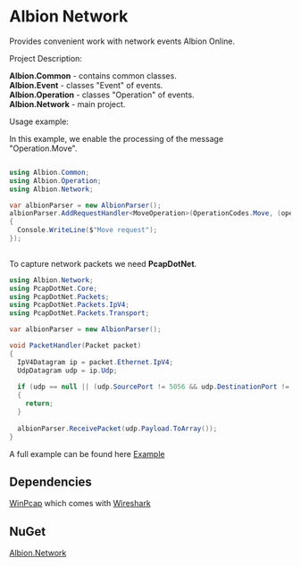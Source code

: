 # Albion Network

Provides convenient work with network events Albion Online.

Project Description:

**Albion.Common** - contains common classes.  
**Albion.Event** - classes "Event" of events.  
**Albion.Operation** - classes "Operation" of events.  
**Albion.Network** - main project.  

Usage example:

In this example, we enable the processing of the message "Operation.Move".
```c#

using Albion.Common;
using Albion.Operation;
using Albion.Network;

var albionParser = new AlbionParser();
albionParser.AddRequestHandler<MoveOperation>(OperationCodes.Move, (operation) =>
{
  Console.WriteLine($"Move request");
});
            
```

To capture network packets we need **PcapDotNet**.
```c#
using Albion.Network;
using PcapDotNet.Core;
using PcapDotNet.Packets;
using PcapDotNet.Packets.IpV4;
using PcapDotNet.Packets.Transport;

var albionParser = new AlbionParser();

void PacketHandler(Packet packet)
{
  IpV4Datagram ip = packet.Ethernet.IpV4;
  UdpDatagram udp = ip.Udp;
  
  if (udp == null || (udp.SourcePort != 5056 && udp.DestinationPort != 5056))
  {
    return;
  }
  
  albionParser.ReceivePacket(udp.Payload.ToArray());
}
```

A full example can be found here [Example](https://github.com/DocTi/albion-network/blob/master/Albion.Network.Example/Program.cs)

## Dependencies
[WinPcap](https://www.winpcap.org) which comes with [Wireshark](https://www.wireshark.org)

## NuGet
[Albion.Network](https://www.nuget.org/packages/Albion.Network/)  
